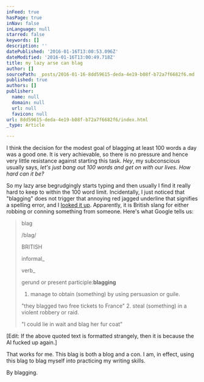 ```yaml
---
inFeed: true
hasPage: true
inNav: false
inLanguage: null
starred: false
keywords: []
description: ''
datePublished: '2016-01-16T13:00:53.096Z'
dateModified: '2016-01-16T13:00:49.718Z'
title: my lazy arse can blag
author: []
sourcePath: _posts/2016-01-16-8dd59615-deda-4e19-b08f-b72a7f6682f6.md
published: true
authors: []
publisher:
  name: null
  domain: null
  url: null
  favicon: null
url: 8dd59615-deda-4e19-b08f-b72a7f6682f6/index.html
_type: Article

---
```

I think the decision for the modest goal of blagging at least 100 words a day was a good one. It is very achievable, so there is no pressure and hence very little resistance against starting this task. _Hey_, my subconscious usually says, _let's just bang out 100 words and get on with our lives_. _How hard can it be?_

So my lazy arse begrudgingly starts typing and then usually I find it really hard to keep to within the 100 word limit. Incidentally, I just noticed that "blagging" does not trigger that annoying red jagged underline that signifies a spelling error, and I [looked it up][0]. Apparently, it is British slang for either robbing or conning something from someone. Here's what Google tells us:

> blag  
> 
> /blaɡ/
> 
> BRITISH
> 
> informal_
> 
> verb_
> 
> gerund or present participle:**blagging**
> 
> 1. manage to obtain (something) by using persuasion or guile.
> 
> "they blagged two free tickets to France"
> 2. steal (something) in a violent robbery or raid.
> 
> "I could lie in wait and blag her fur coat"

\[Edit: If the above quoted text is formatted strangely, then it is because the AI fucked up again.\]

That works for me. This blag is both a blog and a con. I am, in effect, using this blag to blag myself into practicing my writing skills.

By blagging.

[0]: https://www.google.com.sg/webhp?sourceid=chrome-instant&ion=1&espv=2&ie=UTF-8#q=blagging